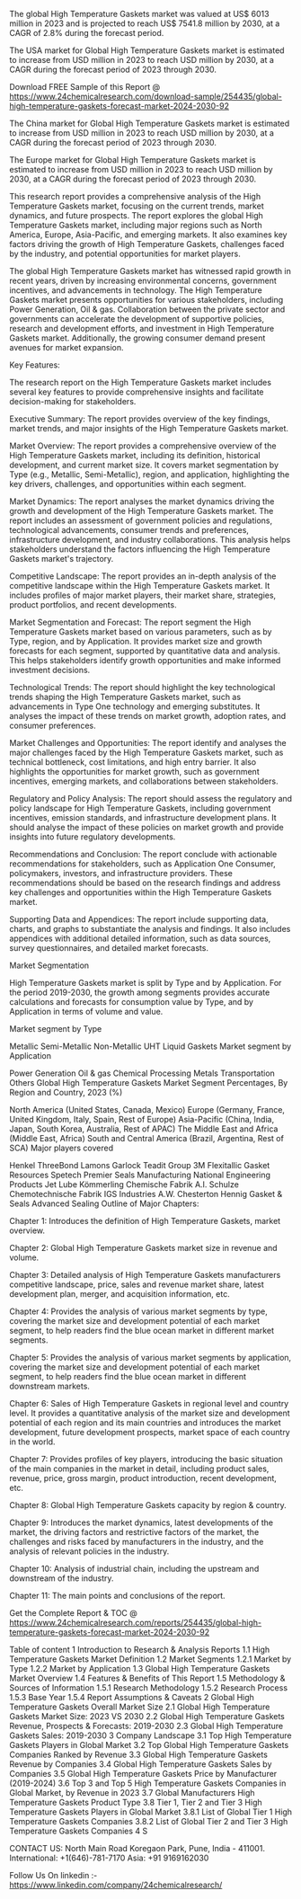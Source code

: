 The global High Temperature Gaskets market was valued at US$ 6013 million in 2023 and is projected to reach US$ 7541.8 million by 2030, at a CAGR of 2.8% during the forecast period.

The USA market for Global High Temperature Gaskets market is estimated to increase from USD million in 2023 to reach USD million by 2030, at a CAGR during the forecast period of 2023 through 2030.

Download FREE Sample of this Report @ https://www.24chemicalresearch.com/download-sample/254435/global-high-temperature-gaskets-forecast-market-2024-2030-92

The China market for Global High Temperature Gaskets market is estimated to increase from USD million in 2023 to reach USD million by 2030, at a CAGR during the forecast period of 2023 through 2030.

The Europe market for Global High Temperature Gaskets market is estimated to increase from USD million in 2023 to reach USD million by 2030, at a CAGR during the forecast period of 2023 through 2030.

This research report provides a comprehensive analysis of the High Temperature Gaskets market, focusing on the current trends, market dynamics, and future prospects. The report explores the global High Temperature Gaskets market, including major regions such as North America, Europe, Asia-Pacific, and emerging markets. It also examines key factors driving the growth of High Temperature Gaskets, challenges faced by the industry, and potential opportunities for market players.

The global High Temperature Gaskets market has witnessed rapid growth in recent years, driven by increasing environmental concerns, government incentives, and advancements in technology. The High Temperature Gaskets market presents opportunities for various stakeholders, including Power Generation, Oil & gas. Collaboration between the private sector and governments can accelerate the development of supportive policies, research and development efforts, and investment in High Temperature Gaskets market. Additionally, the growing consumer demand present avenues for market expansion.

Key Features:

The research report on the High Temperature Gaskets market includes several key features to provide comprehensive insights and facilitate decision-making for stakeholders.

Executive Summary: The report provides overview of the key findings, market trends, and major insights of the High Temperature Gaskets market.

Market Overview: The report provides a comprehensive overview of the High Temperature Gaskets market, including its definition, historical development, and current market size. It covers market segmentation by Type (e.g., Metallic, Semi-Metallic), region, and application, highlighting the key drivers, challenges, and opportunities within each segment.

Market Dynamics: The report analyses the market dynamics driving the growth and development of the High Temperature Gaskets market. The report includes an assessment of government policies and regulations, technological advancements, consumer trends and preferences, infrastructure development, and industry collaborations. This analysis helps stakeholders understand the factors influencing the High Temperature Gaskets market's trajectory.

Competitive Landscape: The report provides an in-depth analysis of the competitive landscape within the High Temperature Gaskets market. It includes profiles of major market players, their market share, strategies, product portfolios, and recent developments.

Market Segmentation and Forecast: The report segment the High Temperature Gaskets market based on various parameters, such as by Type, region, and by Application. It provides market size and growth forecasts for each segment, supported by quantitative data and analysis. This helps stakeholders identify growth opportunities and make informed investment decisions.

Technological Trends: The report should highlight the key technological trends shaping the High Temperature Gaskets market, such as advancements in Type One technology and emerging substitutes. It analyses the impact of these trends on market growth, adoption rates, and consumer preferences.

Market Challenges and Opportunities: The report identify and analyses the major challenges faced by the High Temperature Gaskets market, such as technical bottleneck, cost limitations, and high entry barrier. It also highlights the opportunities for market growth, such as government incentives, emerging markets, and collaborations between stakeholders.

Regulatory and Policy Analysis: The report should assess the regulatory and policy landscape for High Temperature Gaskets, including government incentives, emission standards, and infrastructure development plans. It should analyse the impact of these policies on market growth and provide insights into future regulatory developments.

Recommendations and Conclusion: The report conclude with actionable recommendations for stakeholders, such as Application One Consumer, policymakers, investors, and infrastructure providers. These recommendations should be based on the research findings and address key challenges and opportunities within the High Temperature Gaskets market.

Supporting Data and Appendices: The report include supporting data, charts, and graphs to substantiate the analysis and findings. It also includes appendices with additional detailed information, such as data sources, survey questionnaires, and detailed market forecasts.

Market Segmentation

High Temperature Gaskets market is split by Type and by Application. For the period 2019-2030, the growth among segments provides accurate calculations and forecasts for consumption value by Type, and by Application in terms of volume and value.

Market segment by Type

Metallic
Semi-Metallic
Non-Metallic
UHT Liquid Gaskets
Market segment by Application

Power Generation
Oil & gas
Chemical Processing
Metals
Transportation
Others
Global High Temperature Gaskets Market Segment Percentages, By Region and Country, 2023 (%)

North America (United States, Canada, Mexico)
Europe (Germany, France, United Kingdom, Italy, Spain, Rest of Europe)
Asia-Pacific (China, India, Japan, South Korea, Australia, Rest of APAC)
The Middle East and Africa (Middle East, Africa)
South and Central America (Brazil, Argentina, Rest of SCA)
Major players covered

Henkel
ThreeBond
Lamons
Garlock
Teadit Group
3M
Flexitallic
Gasket Resources
Spetech
Premier Seals Manufacturing
National Engineering Products
Jet Lube
Kömmerling Chemische Fabrik
A.I. Schulze Chemotechnische Fabrik
IGS Industries
A.W. Chesterton
Hennig Gasket & Seals
Advanced Sealing
Outline of Major Chapters:

Chapter 1: Introduces the definition of High Temperature Gaskets, market overview.

Chapter 2: Global High Temperature Gaskets market size in revenue and volume.

Chapter 3: Detailed analysis of High Temperature Gaskets manufacturers competitive landscape, price, sales and revenue market share, latest development plan, merger, and acquisition information, etc.

Chapter 4: Provides the analysis of various market segments by type, covering the market size and development potential of each market segment, to help readers find the blue ocean market in different market segments.

Chapter 5: Provides the analysis of various market segments by application, covering the market size and development potential of each market segment, to help readers find the blue ocean market in different downstream markets.

Chapter 6: Sales of High Temperature Gaskets in regional level and country level. It provides a quantitative analysis of the market size and development potential of each region and its main countries and introduces the market development, future development prospects, market space of each country in the world.

Chapter 7: Provides profiles of key players, introducing the basic situation of the main companies in the market in detail, including product sales, revenue, price, gross margin, product introduction, recent development, etc.

Chapter 8: Global High Temperature Gaskets capacity by region & country.

Chapter 9: Introduces the market dynamics, latest developments of the market, the driving factors and restrictive factors of the market, the challenges and risks faced by manufacturers in the industry, and the analysis of relevant policies in the industry.

Chapter 10: Analysis of industrial chain, including the upstream and downstream of the industry.

Chapter 11: The main points and conclusions of the report.

Get the Complete Report & TOC @ https://www.24chemicalresearch.com/reports/254435/global-high-temperature-gaskets-forecast-market-2024-2030-92

Table of content
1 Introduction to Research & Analysis Reports
1.1 High Temperature Gaskets Market Definition
1.2 Market Segments
1.2.1 Market by Type
1.2.2 Market by Application
1.3 Global High Temperature Gaskets Market Overview
1.4 Features & Benefits of This Report
1.5 Methodology & Sources of Information
1.5.1 Research Methodology
1.5.2 Research Process
1.5.3 Base Year
1.5.4 Report Assumptions & Caveats
2 Global High Temperature Gaskets Overall Market Size
2.1 Global High Temperature Gaskets Market Size: 2023 VS 2030
2.2 Global High Temperature Gaskets Revenue, Prospects & Forecasts: 2019-2030
2.3 Global High Temperature Gaskets Sales: 2019-2030
3 Company Landscape
3.1 Top High Temperature Gaskets Players in Global Market
3.2 Top Global High Temperature Gaskets Companies Ranked by Revenue
3.3 Global High Temperature Gaskets Revenue by Companies
3.4 Global High Temperature Gaskets Sales by Companies
3.5 Global High Temperature Gaskets Price by Manufacturer (2019-2024)
3.6 Top 3 and Top 5 High Temperature Gaskets Companies in Global Market, by Revenue in 2023
3.7 Global Manufacturers High Temperature Gaskets Product Type
3.8 Tier 1, Tier 2 and Tier 3 High Temperature Gaskets Players in Global Market
3.8.1 List of Global Tier 1 High Temperature Gaskets Companies
3.8.2 List of Global Tier 2 and Tier 3 High Temperature Gaskets Companies
4 S

CONTACT US:
North Main Road Koregaon Park, Pune, India - 411001.
International: +1(646)-781-7170
Asia: +91 9169162030

Follow Us On linkedin :- https://www.linkedin.com/company/24chemicalresearch/
